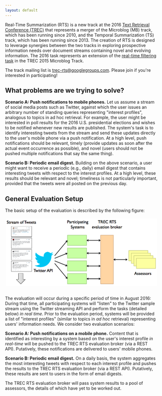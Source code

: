 ```yaml
---
layout: default
---
```


Real-Time Summarization (RTS) is a new track at the 2016 [Text
Retrieval Conference (TREC)](http://trec.nist.gov) that represents a
merger of the Microblog (MB) track, which has been running since 2010,
and the Temporal Summarization (TS) track, which has been running
since 2013. The creation of RTS is designed to leverage synergies
between the two tracks in exploring prospective information needs over
document streams containing novel and evolving information.  The 2016
task represents an extension of the [real-time filtering
task](https://github.com/lintool/twitter-tools/wiki/TREC-2015-Track-Guidelines)
in the TREC 2015 Microblog Track.

The track mailing list is
[trec-rts@googlegroups.com](https://groups.google.com/forum/#!forum/trec-rts). Please
join if you're interested in participating!

## What problems are we trying to solve?

**Scenario A: Push notifications to mobile phones.** Let us assume a
stream of social media posts such as Twitter, against which the user
issues an arbitrary number of standing queries representing "interest
profiles", analogous to topics in ad hoc retrieval. For example, the
user might be interested in poll results for the 2016
U.S. presidential elections and wishes to be notified whenever new
results are published. The system's task is to identify interesting
tweets from the stream and send these updates directly to the user's
mobile phone via a push notification. At a high level, push
notifications should be relevant, timely (provide updates as soon
after the actual event occurrence as possible), and novel (users
should not be pushed multiple notifications that say the same thing).

**Scenario B: Periodic email digest.** Building on the above scenario,
a user might want to receive a periodic (e.g., daily) email digest
that contains interesting tweets with respect to the interest
profiles. At a high level, these results should be relevant and novel;
timeliness is not particularly important, provided that the tweets
were all posted on the previous day.


## General Evaluation Setup

The basic setup of the evaluation is described by the following
figure:

<center><img style="padding-bottom: 15px; padding-top: 5px" src="trecrts-setup.png" width="500px"></center>

The evaluation will occur during a specific period of time in August
2016: During that time, all participating systems will "listen" to the
Twitter sample stream using the Twitter streaming API and perform the
tasks (detailed below) *in real time*. Prior to the evaluation period,
systems will be provided a list of "interest profiles" (similar to
topics in *ad hoc* retrieval) representing users' information
needs. We consider two evaluation scenarios:

**Scenario A: Push notifications on a mobile phone.** Content that is
identified as interesting by a system based on the user's interest
profile *in real-time* will be pushed to the TREC RTS evaluation
broker (via a REST API). Putatively, these notifications are delivered
to users' mobile phones.

**Scenario B: Periodic email digest.** On a daily basis, the system
aggregates the most interesting tweets with respect to each interest
profile and pushes the results to the TREC RTS evaluation broker (via
a REST API). Putatively, these results are sent to users in the form
of email digests.

The TREC RTS evaluation broker will pass system results to a pool of
assessors, the details of which have yet to be worked out.

